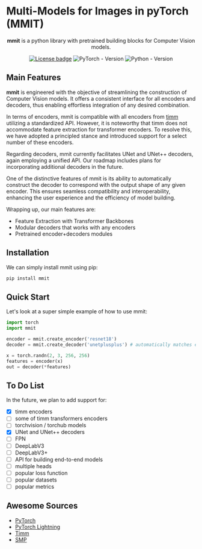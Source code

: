 # Multi-Models for Images in pyTorch (MMIT)

<div align="center">

 **mmit** is a python library with pretrained building blocks for Computer Vision models.

[![License badge](https://img.shields.io/github/license/abcamiletto/mmit?style=for-the-badge)](https://github.com/abcamiletto/mmit/blob/master/LICENSE)
![PyTorch - Version](https://img.shields.io/badge/PYTORCH-1.10+-red?style=for-the-badge&logo=pytorch)
![Python - Version](https://img.shields.io/badge/PYTHON-3.8+-red?style=for-the-badge&logo=python&logoColor=white)

</div>

## Main Features

**mmit** is engineered with the objective of streamlining the construction of Computer Vision models. It offers a consistent interface for all encoders and decoders, thus enabling effortless integration of any desired combination.

In terms of encoders, mmit is compatible with all encoders from [timm](https://github.com/huggingface/pytorch-image-models) utilizing a standardized API. However, it is noteworthy that timm does not accommodate feature extraction for transformer encoders. To resolve this, we have adopted a principled stance and introduced support for a select number of these encoders.

Regarding decoders, mmit currently facilitates UNet and UNet++ decoders, again employing a unified API. Our roadmap includes plans for incorporating additional decoders in the future.

One of the distinctive features of mmit is its ability to automatically construct the decoder to correspond with the output shape of any given encoder. This ensures seamless compatibility and interoperability, enhancing the user experience and the efficiency of model building.

Wrapping up, our main features are:

- Feature Extraction with Transformer Backbones
- Modular decoders that works with any encoders
- Pretrained encoder+decoders modules

## Installation

We can simply install mmit using pip:

```bash
pip install mmit
```

## Quick Start

Let's look at a super simple example of how to use mmit:

```python
import torch
import mmit

encoder = mmit.create_encoder('resnet18')
decoder = mmit.create_decoder('unetplusplus') # automatically matches encoder output shape!

x = torch.randn(2, 3, 256, 256)
features = encoder(x)
out = decoder(*features)
```

## To Do List

In the future, we plan to add support for:

- [x] timm encoders
- [ ] some of timm transformers encoders
- [ ] torchvision / torchub models
- [x] UNet and UNet++ decoders
- [ ] FPN
- [ ] DeepLabV3
- [ ] DeepLabV3+
- [ ] API for building end-to-end models
- [ ] multiple heads
- [ ] popular loss function
- [ ] popular datasets
- [ ] popular metrics

## Awesome Sources

- [PyTorch](https://pytorch.org/)
- [PyTorch Lightning](https://www.pytorchlightning.ai/)
- [Timm](https://github.com/huggingface/pytorch-image-models)
- [SMP](https://github.com/qubvel/segmentation_models.pytorch)
